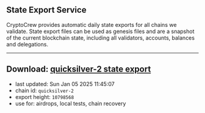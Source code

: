 ## State Export Service
CryptoCrew provides automatic daily state exports for all chains we validate. State export files can be used as genesis files and are a snapshot of the current blockchain state, including all validators, accounts, balances and delegations.

---
**Download: [quicksilver-2 state export](https://dl-eu2.ccvalidators.com/SERVICE/quicksilver/quicksilver-2_export_10798568.json)**
---

- last updated: Sun Jan 05 2025 11:45:07
- chain id: `quicksilver-2`
- export height: `10798568`
- use for: airdrops, local tests, chain recovery
